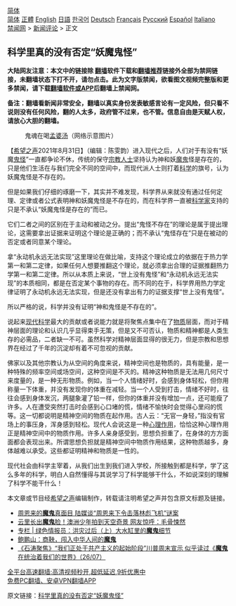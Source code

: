  <!-- 面包屑导航 --> <div class="breadcrumb"><!-- GTranslate: https://gtranslate.io/ -->  <div class="switcher notranslate">  <div class="selected">  <a href="#" onclick="return false;"> 简体</a>  </div>  <div class="option">  <a href="https://www.bannedbook.org" onclick="doGTranslate('zh-CN|zh-CN');jQuery('div.switcher div.selected a').html(jQuery(this).html());return false;" title="简体中文" class="nturl selected"> 简体</a>  <a href="https://www.bannedbook.org/zh-tw/" onclick="doGTranslate('zh-CN|zh-TW');jQuery('div.switcher div.selected a').html(jQuery(this).html());return false;" title="繁體中文" class="nturl"> 正體</a>  <a href="https://www.bannedbook.org/en/" onclick="doGTranslate('zh-CN|en');jQuery('div.switcher div.selected a').html(jQuery(this).html());return false;" title="English" class="nturl"> English</a>  <a href="https://www.bannedbook.org/ja/" onclick="doGTranslate('zh-CN|ja');jQuery('div.switcher div.selected a').html(jQuery(this).html());return false;" title="日本語" class="nturl"> 日語</a>  <a href="https://www.bannedbook.org/ko/" onclick="doGTranslate('zh-CN|ko');jQuery('div.switcher div.selected a').html(jQuery(this).html());return false;" title="한국어" class="nturl"> 한국어</a>  <a href="https://www.bannedbook.org/de/" onclick="doGTranslate('zh-CN|de');jQuery('div.switcher div.selected a').html(jQuery(this).html());return false;" title="Deutsch" class="nturl"> Deutsch</a>  <a href="https://www.bannedbook.org/fr/" onclick="doGTranslate('zh-CN|fr');jQuery('div.switcher div.selected a').html(jQuery(this).html());return false;" title="Français" class="nturl"> Français</a>  <a href="https://www.bannedbook.org/ru/" onclick="doGTranslate('zh-CN|ru');jQuery('div.switcher div.selected a').html(jQuery(this).html());return false;" title="Русский" class="nturl"> Русский</a>  <a href="https://www.bannedbook.org/es/" onclick="doGTranslate('zh-CN|es');jQuery('div.switcher div.selected a').html(jQuery(this).html());return false;" title="Español" class="nturl"> Español</a>  <a href="https://www.bannedbook.org/it/" onclick="doGTranslate('zh-CN|it');jQuery('div.switcher div.selected a').html(jQuery(this).html());return false;" title="Italiano" class="nturl"> Italiano</a>  </div>  </div>      <div class='breadcrumb-sub'><!-- Breadcrumb NavXT 6.3.0 --> <a href="https://www.bannedbook.org/" class="home">禁闻网</a> &gt; <a href="https://www.bannedbook.org/bnews/comments/" class="category">新闻评论</a> &gt; 正文</div></div><h2>科学里真的没有否定“妖魔鬼怪”</h2> <p class="notice"><b>大陆网友注意：本文中的链接除 <a href="https://github.com/bannedbook/fanqiang" >翻墙</a>软件下载和<a href="https://github.com/killgcd/justmysocks/blob/master/README.md">翻墙推荐</a>链接外全部为禁网链接，未翻墙状态下打不开，请勿点击。此为文字版禁闻，欲看图文视频完整版和更多禁闻，请下载<a href="https://github.com/bannedbook/fanqiang">翻墙软件或APP</a>后翻墙上禁闻网。</p><p>备注：翻墙看新闻非常安全，翻墙以真实身份发表敏感言论有一定风险，但只看不说则没有任何风险，翻的人太多，政府管不过来，也不管。信息自由是天赋人权，请放心大胆的翻墙。</b></p>  <div class="entry"> <figure> <p><figcaption>鬼魂在喝<a href="https://www.bannedbook.org/bnews/tag/%E5%AD%9F%E5%A9%86%E6%B1%A4/" class="st_tag internal_tag" rel="tag" title="标签 孟婆汤 下的日志">孟婆汤</a>（网络示意图片）</figcaption></figure> <p>【<span class='wp_keywordlink_affiliate'><a href="https://www.soundofhope.org" title="希望之声" target="_blank">希望之声</a></span>2021年8月31日】（编辑：陈雯韵）进入现代之后，人们对于有没有“妖魔<a href="https://www.bannedbook.org/bnews/tag/%E9%AC%BC%E6%80%AA/" class="st_tag internal_tag" rel="tag" title="标签 鬼怪 下的日志">鬼怪</a>”一直都争论不休，传统的保守<a href="https://www.bannedbook.org/bnews/tag/%e5%ae%97%e6%95%99%e4%ba%ba%e5%a3%ab/" class="st_tag internal_tag" rel="tag" title="标签 宗教人士 下的日志">宗教人士</a>坚持认为神和妖<a href="https://www.bannedbook.org/bnews/tag/%e9%ad%94%e9%ac%bc/" class="st_tag internal_tag" rel="tag" title="标签 魔鬼 下的日志">魔鬼</a>怪是存在的，只是他们生活在与我们完全不同的空间中，而现代派人士则打着<span class='wp_keywordlink'><a href="https://www.bannedbook.org/forum11/topic309.html" title="禁片：“科学”的棍子" target="_blank">科学</a></span>的旗号，认为妖魔鬼怪是不存在的。</p> <p>但是如果我们仔细的琢磨一下，其实并不难发现，科学界从来就没有通过任何定理、定律或者公式表明神和妖魔鬼怪是不存在的，而在科学界一直被<a href="https://www.bannedbook.org/bnews/tag/%e7%a7%91%e5%ad%a6%e5%ae%b6/" class="st_tag internal_tag" rel="tag" title="标签 科学家 下的日志">科学家</a>支持的只是不承认“妖魔鬼怪是存在的”而已。</p>  <p>它们二者之间的区别在于主动和被动之分。提出“鬼怪不存在”的理论是属于提出理论，这需要拿出证据来证明这个理论是正确的；而不承认“鬼怪存在”只是在被动的否定或者同意某个理论。</p> <p>拿“永动机永远无法实现”这里理论在做比喻，支持这个理论成立的依据在于热力学第一和第二定律，如果任何人想要推翻这个理论，就必须拿出合理的证据推翻热力学第一和第二定律。所以从本质上来说，“世上没有鬼怪”和“永动机永远无法实现”的本质相同，都是在否定某个事物的存在。而不同的在于，科学界用热力学定律证明了永动机永远无法实现，但是还没有拿出有力的证据支撑“世上没有鬼怪”。</p>  <p>所以严格的说，科学并没有证明“神和鬼怪是不存在的”。</p> <p>说起来<a href="https://www.bannedbook.org/bnews/tag/%E7%8E%B0%E4%BB%A3%E7%A7%91%E5%AD%A6/" class="st_tag internal_tag" rel="tag" title="标签 现代科学 下的日志">现代科学</a>最大的贡献或者说能力就是将聚焦点集中在了<a href="https://www.bannedbook.org/bnews/tag/%E7%89%A9%E8%B4%A8/" class="st_tag internal_tag" rel="tag" title="标签 物质 下的日志">物质</a>层面，而对于精神层面的理论和认识几乎显得束手无策，但是又不可否认，物质和精神都是人类生存的必需品，二者缺一不可。虽然科学对精神层面显得的很无力，但是宗教和思想界在经过了千年的沉淀却有着不可忽视的贡献。</p>  <p>佛家以及其他宗教认为从空间的角度来说，精神空间也是物质的，具有能量，是一种特殊的频率空间或场空间，这种空间是不灭的。精神这种物质是无法用几何尺寸来度量的，是一种无形物质。例如，当一个人情绪好时，会感到身体轻松，但你用称量一下体重，并没有发现你的体重在减轻。当一个人受到打击，情绪不好时，往往会感到身体发沉，两腿象灌了铅一样，但你的体重并没有增加一点，还可能瘦了许多。人在遭受突然打击时会感到心口堵的慌，情绪不愉快时会觉得心里闷的慌等。这一切都说明是精神空间的物质在起作用。古人云：“无官一身轻，”指没有官场上的事压身，浑身感到轻松。现代人会说这是一种<a href="https://www.bannedbook.org/bnews/tag/%E5%BF%83%E7%90%86%E4%BD%9C%E7%94%A8/" class="st_tag internal_tag" rel="tag" title="标签 心理作用 下的日志">心理作用</a>，恰恰这种心理作用正是精神空间中的物质作用。许多人亲身感受到，思想负担重了，在身体的方方面面都会表现出来。所谓思想负担就是精神空间中物质作用结果，这种物质越多，身体越难以承受。这些都证明精神和物质是一性的。</p> <p>现代社会由科学主宰着，从我们出生到我们进入学校，所接触到都是科学，学了这么多年的科学，明白人自然懂得与其说学习了科学能够干什么，不如说深刻的理解了科学不能干什么！</p>  <p>本文章或节目经<a href="https://www.bannedbook.org/bnews/tag/%e5%b8%8c%e6%9c%9b%e4%b9%8b%e5%a3%b0/" class="st_tag internal_tag" rel="tag" title="标签 希望之声 下的日志">希望之声</a>编辑制作，转载请注明希望之声并包含原文标题及链接。 </p> <ul class='op-related-articles' title='相关阅读'> <li><a href='https://www.bannedbook.org/bnews/lifebaike/20210821/1610560.html' target='_blank'>周恩来的<b>魔鬼</b>真面目 陆媒谈“周恩来下令击落林彪飞机”谜案</a></li> <li><a href='https://www.bannedbook.org/bnews/worldnews/20210811/1604081.html' target='_blank'>云里长出<b>魔鬼</b>脸！澳洲少年拍到天空奇景 网友惊呼：毛骨悚然</a></li> <li><a href='https://www.bannedbook.org/bnews/ssgc/20210805/1600949.html' target='_blank'>专栏 | 绿色情报员：洪灾过后（上）大水缸里的<b>魔鬼</b>细节</a></li> <li><a href='https://www.bannedbook.org/bnews/lifebaike/20210728/1595428.html' target='_blank'>鲍鹏山：商鞅，闯入中华人间的<b>魔鬼</b></a></li> <li><a href='https://www.bannedbook.org/bnews/bannedvideo/20210727/1594947.html' target='_blank'>《石涛聚焦》“我们正处于共产主义的起始阶段”川普周末宣示 似乎读过《<b>魔鬼</b>在统治着我们的世界》（26/07）</a></li> </ul> <p class="texttj"> <a href="https://github.com/bannedbook/fanqiang/wiki/V2ray%E6%9C%BA%E5%9C%BA" target="_blank">全平台高速翻墙:高清视频秒开,超低延迟,9折优惠中</a><br/> <a href="https://github.com/bannedbook/fanqiang/wiki/%E7%A6%81%E9%97%BB%E7%BD%91%E5%AE%89%E5%8D%93%E7%BF%BB%E5%A2%99%E6%96%B0%E9%97%BBAPP" target="_blank">免费PC翻墙、安卓VPN翻墙APP</a></p><p>原文链接：<a class="src_link"  href="https://www.soundofhope.org/post/540269" target="_blank">科学里真的没有否定“妖魔鬼怪”</a></p><a name='sharetosocial'></a>  <div style="margin-bottom:5px;padding-bottom:5px;clear:both"> <div id="archive-pix-1" class="banner-ads"> <!-- AuctionX Display platform tag START --> <div id="26318x728x90x621x_ADSLOT2" clicktrack="%%CLICK_URL_ESC%%"></div> <!-- AuctionX Display platform tag END --> </div> <div id="archive-pix-2" class="banner-ads"> <!-- AuctionX Display platform tag START --> <div id="26315x300x250x621x_ADSLOT2" clicktrack="%%CLICK_URL_ESC%%"></div> <!-- AuctionX Display platform tag END --> </div> </div>  <div id="archive-pix-1" class="banner-ads"> <!-- AuctionX Display platform tag START --> <div id="26318x728x90x621x_ADSLOT3" clicktrack="%%CLICK_URL_ESC%%"></div> <!-- AuctionX Display platform tag END --> </div> </div><!--END ENTRY--> 